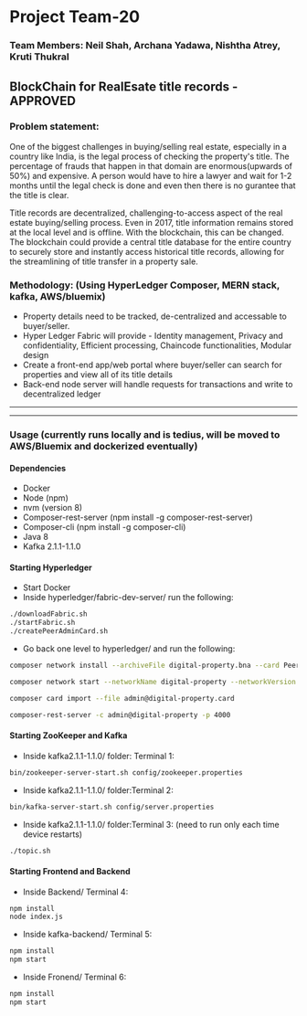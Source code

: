 # Project Team-20
### **Team Members:** Neil Shah, Archana Yadawa, Nishtha Atrey, Kruti Thukral


## BlockChain for RealEsate title records  - APPROVED

### Problem statement: 

One of the biggest challenges in buying/selling real estate, especially in a country like India, is the legal process of checking the property's title. The percentage of frauds that happen in that domain are enormous(upwards of 50%) and expensive. A person would have to hire a lawyer and wait for 1-2 months until the legal check is done and even then there is no gurantee that the title is clear.  

Title records are decentralized, challenging-to-access aspect of the real estate buying/selling process. Even in 2017, title information remains stored at the local level and is offline. With the blockchain, this can be changed. The blockchain could provide a central title database for the entire country to securely store and instantly access historical title records, allowing for the streamlining of title transfer in a property sale. 


### Methodology: (Using HyperLedger Composer, MERN stack, kafka, AWS/bluemix)

- Property details need to be tracked, de-centralized and accessable to buyer/seller.
- Hyper Ledger Fabric will provide - Identity management, Privacy and confidentiality, Efficient processing, Chaincode functionalities, Modular design
- Create a front-end app/web portal where buyer/seller can search for properties and view all of its title details
- Back-end node server will handle requests for transactions and write to decentralized ledger

****************************************************************************************************************

****************************************************************************************************************

### Usage (currently runs locally and is tedius, will be moved to AWS/Bluemix and dockerized eventually)

#### Dependencies
- Docker
- Node (npm)
- nvm (version 8)
- Composer-rest-server (npm install -g composer-rest-server)
- Composer-cli (npm install -g composer-cli)
- Java 8
- Kafka 2.1.1-1.1.0


#### Starting Hyperledger
- Start Docker
- Inside hyperledger/fabric-dev-server/ run the following:
```sh
./downloadFabric.sh 
./startFabric.sh
./createPeerAdminCard.sh
```
- Go back one level to hyperledger/ and run the following:
```sh
composer network install --archiveFile digital-property.bna --card PeerAdmin@hlfv1

composer network start --networkName digital-property --networkVersion 0.2.6 --card PeerAdmin@hlfv1 --networkAdmin admin --networkAdminEnrollSecret adminpw

composer card import --file admin@digital-property.card

composer-rest-server -c admin@digital-property -p 4000

```

#### Starting ZooKeeper and Kafka
- Inside kafka2.1.1-1.1.0/ folder:
Terminal 1:
```sh
bin/zookeeper-server-start.sh config/zookeeper.properties
```
- Inside kafka2.1.1-1.1.0/ folder:Terminal 2:
```sh
bin/kafka-server-start.sh config/server.properties
```
- Inside kafka2.1.1-1.1.0/ folder:Terminal 3: (need to run only each time device restarts)
```sh
./topic.sh 
```

#### Starting Frontend and Backend
- Inside Backend/
Terminal 4:
```sh
npm install
node index.js
```
- Inside kafka-backend/
Terminal 5:
```sh
npm install
npm start
```
- Inside Fronend/
Terminal 6:
```sh
npm install
npm start
```
